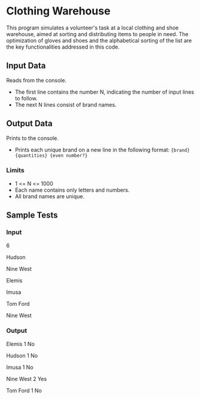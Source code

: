 # Clothing Warehouse

This program simulates a volunteer's task at a local clothing and shoe warehouse, aimed at sorting and distributing items to people in need. The optimization of gloves and shoes and the alphabetical sorting of the list are the key functionalities addressed in this code.

## Input Data

Reads from the console.
- The first line contains the number N, indicating the number of input lines to follow.
- The next N lines consist of brand names.

## Output Data

Prints to the console.
- Prints each unique brand on a new line in the following format: `{brand} {quantities} {even number?}`

### Limits
- 1 <= N <= 1000
- Each name contains only letters and numbers.
- All brand names are unique.

## Sample Tests

### Input

6

Hudson

Nine West

Elemis

Imusa

Tom Ford

Nine West


### Output

Elemis 1 No

Hudson 1 No

Imusa 1 No

Nine West 2 Yes

Tom Ford 1 No
